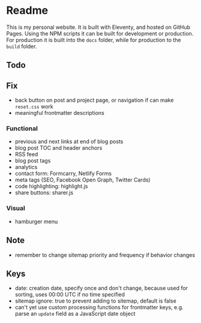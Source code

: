 # Readme

This is my personal website. It is built with Eleventy, and hosted on GitHub Pages. Using the NPM scripts it can be built for development or production. For production it is built into the `docs` folder, while for production to the `build` folder.



## Todo

## Fix

- back button on post and project page, or navigation if can make `reset.css` work
- meaningful frontmatter descriptions

### Functional

- previous and next links at end of blog posts
- blog post TOC and header anchors
- RSS feed
- blog post tags
- analytics
- contact form: Formcarry, Netlify Forms
- meta tags (SEO, Facebook Open Graph, Twitter Cards)
- code highlighting: highlight.js
- share buttons: sharer.js

### Visual

- hamburger menu



## Note

- remember to change sitemap priority and frequency if behavior changes



## Keys

- date: creation date, specify once and don't change, because used for sorting, uses 00:00 UTC if no time specified
- sitemap ignore: true to prevent adding to sitemap, default is false
- can't yet use custom processing functions for frontmatter keys, e.g. parse an `update` field as a JavaScript date object